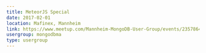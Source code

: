 ```yaml
---
title: MeteorJS Special
date: 2017-02-01
location: Mafinex, Mannheim
link: https://www.meetup.com/Mannheim-MongoDB-User-Group/events/235786483/
usergroup: mongodbma
type: usergroup
---
```

